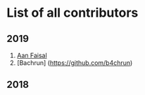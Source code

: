 # List of all contributors

## 2019

1. [Aan Faisal](https://github.com/aanfaisal)
2. [Bachrun] (https://github.com/b4chrun)



## 2018
